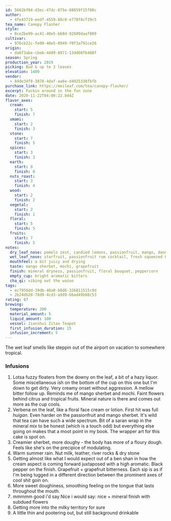 ```yaml
---
id: 5662bf04-d3ec-47dc-875e-88859f15f08c
author:
  - 4fe43719-eedf-4559-80c0-e778f8cf39c5
tea_name: Canopy Flasher
style:
  - 0ce2be99-ac41-40e5-b68d-92609daaf809
cultivar:
  - 976cb22c-fe00-40e5-8949-f0f3a791ce26
origin:
  - da6f3abe-cbeb-4409-8971-13dd08fb468f
season: Spring
production_year: 2019
picking: Bud & up to 3 leaves
elevation: 1400
vendor:
  - 84de34f8-3878-4daf-aa6e-d4925338fbfb
purchase_link: https://meileaf.com/tea/canopy-flasher/
excerpt: Fuckin around in the fun zone
date: 2020-11-22T04:00:22.844Z
flavor_axes:
  cream:
    start: 5
    finish: 7
  umami:
    start: 2
    finish: 3
  stone:
    start: 7
    finish: 5
  spices:
    start: 3
    finish: 3
  earth:
    start: 0
    finish: 0
  nuts_roast:
    start: 3
    finish: 4
  wood:
    start: 2
    finish: 2
  vegetal:
    start: 2
    finish: 1
  floral:
    start: 5
    finish: 5
  fruits:
    start: 7
    finish: 5
notes:
  dry_leaf_nose: pomelo zest, candied lemons, passionfruit, mango, dandelion
  wet_leaf_nose: starfruit, passionfruit rum cocktail, fresh squeezed OJ
  mouthfeel: a bit juicy and drying
  taste: mango sherbet, mochi, grapefruit
  finish: mineral dryness, passionfruit, floral bouquet, peppercorn
  empty_cup: bright aromatic bitters
  cha_qi: vibing out the wazoo
tags:
  - ec7956dd-39db-40a0-b8d6-326811515c9d
  - 2b24db28-78d9-4cd3-a9d9-6bad49b88c53
rating: 87
brewing:
  temperature: 200
  material_amount: 5
  liquid_amount: 100
  vessel: Jianshui Zitao Teapot
  first_infusion_duration: 15
  infusion_increment: 5
---
```

The wet leaf smells like steppin out of the airport on vacation to somewhere tropical.

### Infusions

1. Lotsa fuzzy floaters from the downy on the leaf, a bit of a hazy liquor. Some miscellaneous ish on the bottom of the cup on this one but I'm down to get dirty. Very creamy onset without aggression. A mellow bitter follow up. Reminds me of mango sherbet and mochi. Faint flowers behind citrus and tropical fruits. Mineral nature is there and comes out more as the cup cools.
2. Verbena on the leaf, like a floral face cream or lotion. First hit was full *huigan*. Even harder on the passionfruit and mango sherbet. It's wild that tea can have such a wide spectrum. Bit of a saran wrap in the mineral mix to be honest (which is a touch odd) but everything else going on makes that a moot point in my book. The wrapper art for this cake is spot on.  
3. Creamier sherbet, more doughy - the body has more of a floury dough. Feels like she's on the precipice of modulating.
4. Warm summer rain. Nut milk, leather, river rocks & dry stone
5. Getting almost like what I would expect out of a ben shan in how the cream aspect is coming forward juxtaposed with a high aromatic. Black pepper on the finish. Grapefruit + grapefruit bitterness. Each sip is as if I'm being tugged in a different direction between the prominent axes of cool shit goin on.
6. More sweet doughiness, smoothing feeling on the tongue that lasts throughout the mouth.
7. mmmmm good i'd say Nice    i would say: nice + mineral finish with subdued flowers
8. Getting more into the milky territory for sure
9. A little thin and pootering out, but still background drinkable